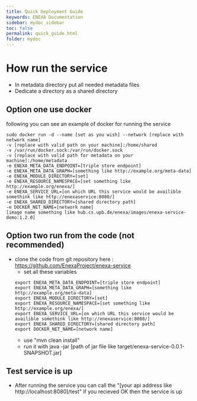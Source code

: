 ```yaml
---
title: Quick Deployment Guide
keywords: ENEXA Documentation
sidebar: mydoc_sidebar
toc: false
permalink: quick_guide.html
folder: mydoc
---
```

# How run the service 
- In metadata directory put all needed metadata files
- Dedicate a directory as a shared directory  


## Option one use docker  
following you can see an example of docker for running the service
```
sudo docker run -d --name [set as you wish] --network [replace with network name] 
-v [replace with valid path on your machine]:/home/shared 
-v /var/run/docker.sock:/var/run/docker.sock 
-v [replace with valid path for metadata on your machine]:/home/metadata 
-e ENEXA_META_DATA_ENDPOINT=[triple store endpoint]  
-e ENEXA_META_DATA_GRAPH=[something like http://example.org/meta-data] 
-e ENEXA_MODULE_DIRECTORY=[set] 
-e ENEXA_RESOURCE_NAMESPACE=[set something like http://example.org/enexa/] 
-e ENEXA_SERVICE_URL=[on which URL this service would be availible somethink like http://enexaservice:8080/] 
-e ENEXA_SHARED_DIRECTORY=[shared directory path] 
-e DOCKER_NET_NAME=[network name] 
[image name something like hub.cs.upb.de/enexa/images/enexa-service-demo:1.2.0]
```

## Option two run from the code (not recommended) 
- clone the code from git repository here : https://github.com/EnexaProject/enexa-service
  - set all these variables
  ```
  export ENEXA_META_DATA_ENDPOINT=[triple store endpoint]
  export ENEXA_META_DATA_GRAPH=[something like http://example.org/meta-data]
  export ENEXA_MODULE_DIRECTORY=[set]
  export ENEXA_RESOURCE_NAMESPACE=[set something like http://example.org/enexa/]
  export ENEXA_SERVICE_URL=[on which URL this service would be availible somethink like http://enexaservice:8080/]
  export ENEXA_SHARED_DIRECTORY=[shared directory path] 
  export DOCKER_NET_NAME=[network name] 
  ```
  - use "mvn clean install"
  - run it with java -jar [path of jar file like target/enexa-service-0.0.1-SNAPSHOT.jar]

## Test service is up
- After running the service you can call the "[your api address like http://localhost:8080]/test" if you recieved OK then the service is up 
